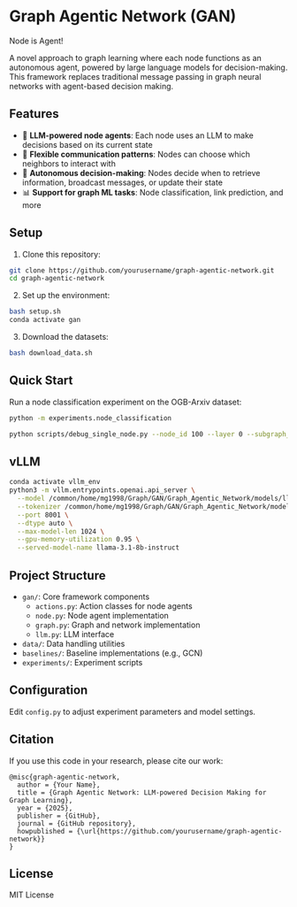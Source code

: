 # Graph Agentic Network (GAN)

Node is Agent!

A novel approach to graph learning where each node functions as an autonomous agent, powered by large language models for decision-making. This framework replaces traditional message passing in graph neural networks with agent-based decision making.

## Features

- 🧠 **LLM-powered node agents**: Each node uses an LLM to make decisions based on its current state
- 🔄 **Flexible communication patterns**: Nodes can choose which neighbors to interact with
- 🤔 **Autonomous decision-making**: Nodes decide when to retrieve information, broadcast messages, or update their state
- 📊 **Support for graph ML tasks**: Node classification, link prediction, and more

## Setup

1. Clone this repository:
```bash
git clone https://github.com/yourusername/graph-agentic-network.git
cd graph-agentic-network
```

2. Set up the environment:
```bash
bash setup.sh
conda activate gan
```

3. Download the datasets:
```bash
bash download_data.sh
```

## Quick Start

Run a node classification experiment on the OGB-Arxiv dataset:

```bash
python -m experiments.node_classification
```


```bash
python scripts/debug_single_node.py --node_id 100 --layer 0 --subgraph_size 10000
```


## vLLM
```bash
conda activate vllm_env
python3 -m vllm.entrypoints.openai.api_server \
  --model /common/home/mg1998/Graph/GAN/Graph_Agentic_Network/models/llama-3.1-8b-instruct \
  --tokenizer /common/home/mg1998/Graph/GAN/Graph_Agentic_Network/models/llama-3.1-8b-instruct \
  --port 8001 \
  --dtype auto \
  --max-model-len 1024 \
  --gpu-memory-utilization 0.95 \
  --served-model-name llama-3.1-8b-instruct
```

## Project Structure

- `gan/`: Core framework components
  - `actions.py`: Action classes for node agents
  - `node.py`: Node agent implementation
  - `graph.py`: Graph and network implementation
  - `llm.py`: LLM interface
- `data/`: Data handling utilities
- `baselines/`: Baseline implementations (e.g., GCN)
- `experiments/`: Experiment scripts

## Configuration

Edit `config.py` to adjust experiment parameters and model settings.

## Citation

If you use this code in your research, please cite our work:
```
@misc{graph-agentic-network,
  author = {Your Name},
  title = {Graph Agentic Network: LLM-powered Decision Making for Graph Learning},
  year = {2025},
  publisher = {GitHub},
  journal = {GitHub repository},
  howpublished = {\url{https://github.com/yourusername/graph-agentic-network}}
}
```

## License

MIT License